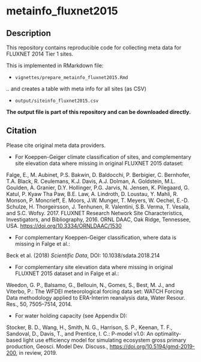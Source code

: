 # metainfo_fluxnet2015

## Description

This repository contains reproducible code for collecting meta data for FLUXNET 2014 Tier 1 sites.

This is implemented in RMarkdown file:

- `vignettes/prepare_metainfo_fluxnet2015.Rmd`

.. and creates a table with meta info for all sites (as CSV)

- `output/siteinfo_fluxnet2015.csv`

**The output file is part of this repository and can be downloaded directly.** 

## Citation 

Please cite original meta data providers.

- For Koeppen-Geiger climate classification of sites, and complementary site elevation data where missing in original FLUXNET 2015 dataset:

Falge, E., M. Aubinet, P.S. Bakwin, D. Baldocchi, P. Berbigier, C. Bernhofer, T.A. Black, R. Ceulemans, K.J. Davis, A.J. Dolman, A. Goldstein, M.L. Goulden, A. Granier, D.Y. Hollinger, P.G. Jarvis, N. Jensen, K. Pilegaard, G. Katul, P. Kyaw Tha Paw, B.E. Law, A. Lindroth, D. Loustau, Y. Mahli, R. Monson, P. Moncrieff, E. Moors, J.W. Munger, T. Meyers, W. Oechel, E.-D. Schulze, H. Thorgeirsson, J. Tenhunen, R. Valentini, S.B. Verma, T. Vesala, and S.C. Wofsy. 2017. FLUXNET Research Network Site Characteristics, Investigators, and Bibliography, 2016. ORNL DAAC, Oak Ridge, Tennessee, USA. https://doi.org/10.3334/ORNLDAAC/1530

- For complementary Koeppen-Geiger classification, where data is missing in Falge et al.:

Beck et al. (2018) *Scientific Data*, DOI: 10.1038/sdata.2018.214

- For complementary site elevation data where missing in original FLUXNET 2015 dataset and in Falge et al.:

Weedon, G. P., Balsamo, G., Bellouin, N., Gomes, S., Best, M. J., and Viterbo, P.: The WFDEI meteorological forcing data set: WATCH
Forcing Data methodology applied to ERA-Interim reanalysis data, Water Resour. Res., 50, 7505–7514, 2014.

- For water holding capacity (see Appendix D):

Stocker, B. D., Wang, H., Smith, N. G., Harrison, S. P., Keenan, T. F., Sandoval, D., Davis, T., and Prentice, I. C.: P-model v1.0: An optimality-based light use efficiency model for simulating ecosystem gross primary production, Geosci. Model Dev. Discuss., https://doi.org/10.5194/gmd-2019-200, in review, 2019.